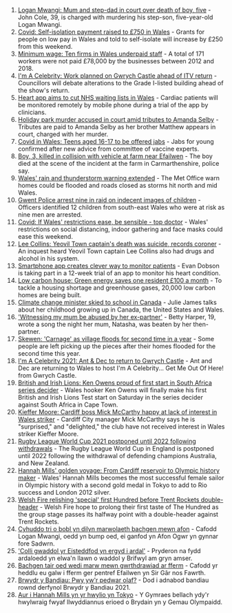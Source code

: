 1. [Logan Mwangi: Mum and step-dad in court over death of boy, five](https://www.bbc.co.uk/news/uk-wales-58053074) - John Cole, 39, is charged with murdering his step-son, five-year-old Logan Mwangi.
2. [Covid: Self-isolation payment raised to £750 in Wales](https://www.bbc.co.uk/news/uk-wales-politics-58093465) - Grants for people on low pay in Wales and told to self-isolate will increase by £250 from this weekend.
3. [Minimum wage: Ten firms in Wales underpaid staff](https://www.bbc.co.uk/news/uk-wales-58094098) - A total of 171 workers were not paid £78,000 by the businesses between 2012 and 2018.
4. [I'm A Celebrity: Work planned on Gwrych Castle ahead of ITV return](https://www.bbc.co.uk/news/uk-wales-58106564) - Councillors will debate alterations to the Grade I-listed building ahead of the show's return.
5. [Heart app aims to cut NHS waiting lists in Wales](https://www.bbc.co.uk/news/uk-wales-58094104) - Cardiac patients will be monitored remotely by mobile phone during a trial of the app by clinicians.
6. [Holiday park murder accused in court amid tributes to Amanda Selby](https://www.bbc.co.uk/news/uk-wales-58083395) - Tributes are paid to Amanda Selby as her brother Matthew appears in court, charged with her murder.
7. [Covid in Wales: Teens aged 16-17 to be offered jabs](https://www.bbc.co.uk/news/uk-wales-politics-58088296) - Jabs for young confirmed after new advice from committee of vaccine experts.
8. [Boy, 3, killed in collision with vehicle at farm near Efailwen](https://www.bbc.co.uk/news/uk-wales-58089814) - The boy died at the scene of the incident at the farm in Carmarthenshire, police say.
9. [Wales' rain and thunderstorm warning extended](https://www.bbc.co.uk/news/uk-wales-58087494) - The Met Office warn homes could be flooded and roads closed as storms hit north and mid Wales.
10. [Gwent Police arrest nine in raid on indecent images of children](https://www.bbc.co.uk/news/uk-wales-58089062) - Officers identified 12 children from south-east Wales who were at risk as nine men are arrested.
11. [Covid: If Wales' restrictions ease, be sensible - top doctor](https://www.bbc.co.uk/news/uk-wales-58074305) - Wales' restrictions on social distancing, indoor gathering and face masks could ease this weekend.
12. [Lee Collins: Yeovil Town captain's death was suicide, records coroner](https://www.bbc.co.uk/news/uk-england-somerset-58090985) - An inquest heard Yeovil Town captain Lee Collins also had drugs and alcohol in his system.
13. [Smartphone app creates clever way to monitor patients](https://www.bbc.co.uk/news/uk-wales-58091637) - Evan Dobson is taking part in a 12-week trial of an app to monitor his heart condition.
14. [Low carbon house: Green energy saves one resident £100 a month](https://www.bbc.co.uk/news/uk-wales-58089068) - To tackle a housing shortage and greenhouse gases, 20,000 low carbon homes are being built.
15. [Climate change minister skied to school in Canada](https://www.bbc.co.uk/news/uk-wales-58083390) - Julie James talks about her childhood growing up in Canada, the United States and Wales.
16. ['Witnessing my mum be abused by her ex-partner'](https://www.bbc.co.uk/news/uk-58063101) - Betty Harper, 19, wrote a song the night her mum, Natasha, was beaten by her then-partner.
17. [Skewen: 'Carnage' as village floods for second time in a year](https://www.bbc.co.uk/news/uk-wales-58080833) - Some people are left picking up the pieces after their homes flooded for the second time this year.
18. [I'm A Celebrity 2021: Ant & Dec to return to Gwrych Castle](https://www.bbc.co.uk/news/uk-wales-58071771) - Ant and Dec are returning to Wales to host I'm A Celebrity... Get Me Out Of Here! from Gwrych Castle.
19. [British and Irish Lions: Ken Owens proud of first start in South Africa series decider](https://www.bbc.co.uk/sport/rugby-union/58099716) - Wales hooker Ken Owens will finally make his first British and Irish Lions Test start on Saturday in the series decider against South Africa in Cape Town.
20. [Kieffer Moore: Cardiff boss Mick McCarthy happy at lack of interest in Wales striker](https://www.bbc.co.uk/sport/football/58105482) - Cardiff City manager Mick McCarthy says he is "surprised," and "delighted," the club have not received interest in Wales striker Kieffer Moore.
21. [Rugby League World Cup 2021 postponed until 2022 following withdrawals](https://www.bbc.co.uk/sport/rugby-league/57630566) - The Rugby League World Cup in England is postponed until 2022 following the withdrawal of defending champions Australia, and New Zealand.
22. [Hannah Mills' golden voyage: From Cardiff reservoir to Olympic history maker](https://www.bbc.co.uk/sport/olympics/58023441) - Wales' Hannah Mills becomes the most successful female sailor in Olympic history with a second gold medal in Tokyo to add to Rio success and London 2012 silver.
23. [Welsh Fire relishing 'special' first Hundred before Trent Rockets double-header](https://www.bbc.co.uk/sport/cricket/58103673) - Welsh Fire hope to prolong their first taste of The Hundred as the group stage passes its halfway point with a double-header against Trent Rockets.
24. [Cyhuddo tri o bobl yn dilyn marwolaeth bachgen mewn afon](https://www.bbc.co.uk/newyddion/58097596) - Cafodd Logan Mwangi, oedd yn bump oed, ei ganfod yn Afon Ogwr yn gynnar fore Sadwrn.
25. ['Colli gwaddol yr Eisteddfod yn ergyd i ardal'](https://www.bbc.co.uk/newyddion/58092385) - Pryderon na fydd ardaloedd yn elwa'n llawn o waddol y Brifwyl am gryn amser.
26. [Bachgen tair oed wedi marw mewn gwrthdrawiad ar fferm](https://www.bbc.co.uk/newyddion/58088218) - Cafodd yr heddlu eu galw i fferm ger pentref Efailwen yn Sir Gâr nos Fawrth.
27. [Brwydr y Bandiau: Pwy yw'r pedwar olaf?](https://www.bbc.co.uk/newyddion/58079521) - Dod i adnabod bandiau rownd derfynol Brwydr y Bandiau 2021.
28. [Aur i Hannah Mills yn yr hwylio yn Tokyo](https://www.bbc.co.uk/newyddion/58084682) - Y Gymraes bellach ydy'r hwylwraig fwyaf llwyddiannus erioed o Brydain yn y Gemau Olympaidd.
